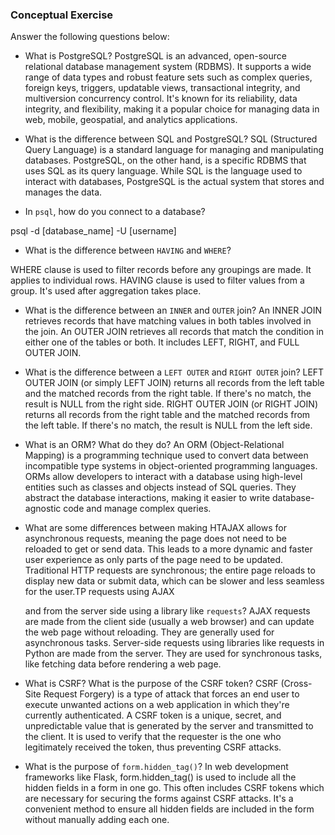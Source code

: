 ### Conceptual Exercise

Answer the following questions below:

- What is PostgreSQL?
PostgreSQL is an advanced, open-source relational database management system (RDBMS). It supports a wide range of data types and robust feature sets such as complex queries, foreign keys, triggers, updatable views, transactional integrity, and multiversion concurrency control. It's known for its reliability, data integrity, and flexibility, making it a popular choice for managing data in web, mobile, geospatial, and analytics applications.


- What is the difference between SQL and PostgreSQL?
SQL (Structured Query Language) is a standard language for managing and manipulating databases. PostgreSQL, on the other hand, is a specific RDBMS that uses SQL as its query language. While SQL is the language used to interact with databases, PostgreSQL is the actual system that stores and manages the data.

- In `psql`, how do you connect to a database?

psql -d [database_name] -U [username]

- What is the difference between `HAVING` and `WHERE`?

WHERE clause is used to filter records before any groupings are made. It applies to individual rows.
HAVING clause is used to filter values from a group. It's used after aggregation takes place.

- What is the difference between an `INNER` and `OUTER` join?
An INNER JOIN retrieves records that have matching values in both tables involved in the join.
An OUTER JOIN retrieves all records that match the condition in either one of the tables or both. It includes LEFT, RIGHT, and FULL OUTER JOIN.

- What is the difference between a `LEFT OUTER` and `RIGHT OUTER` join?
LEFT OUTER JOIN (or simply LEFT JOIN) returns all records from the left table and the matched records from the right table. If there's no match, the result is NULL from the right side.
RIGHT OUTER JOIN (or RIGHT JOIN) returns all records from the right table and the matched records from the left table. If there's no match, the result is NULL from the left side.

- What is an ORM? What do they do?
An ORM (Object-Relational Mapping) is a programming technique used to convert data between incompatible type systems in object-oriented programming languages. ORMs allow developers to interact with a database using high-level entities such as classes and objects instead of SQL queries. They abstract the database interactions, making it easier to write database-agnostic code and manage complex queries.


- What are some differences between making HTAJAX allows for asynchronous requests, meaning the page does not need to be reloaded to get or send data. This leads to a more dynamic and faster user experience as only parts of the page need to be updated.
Traditional HTTP requests are synchronous; the entire page reloads to display new data or submit data, which can be slower and less seamless for the user.TP requests using AJAX 

  and from the server side using a library like `requests`?
AJAX requests are made from the client side (usually a web browser) and can update the web page without reloading. They are generally used for asynchronous tasks.
Server-side requests using libraries like requests in Python are made from the server. They are used for synchronous tasks, like fetching data before rendering a web page.
- What is CSRF? What is the purpose of the CSRF token?
CSRF (Cross-Site Request Forgery) is a type of attack that forces an end user to execute unwanted actions on a web application in which they're currently authenticated. A CSRF token is a unique, secret, and unpredictable value that is generated by the server and transmitted to the client. It is used to verify that the requester is the one who legitimately received the token, thus preventing CSRF attacks.


- What is the purpose of `form.hidden_tag()`?
In web development frameworks like Flask, form.hidden_tag() is used to include all the hidden fields in a form in one go. This often includes CSRF tokens which are necessary for securing the forms against CSRF attacks. It's a convenient method to ensure all hidden fields are included in the form without manually adding each one.





